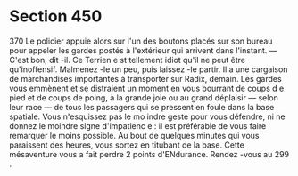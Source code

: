 # Section 450

370
Le policier appuie alors sur l'un des boutons placés sur son
bureau pour appeler les gardes postés à l'extérieur qui arrivent
dans l'instant.
— C'est bon, dit -il. Ce Terrien e st tellement idiot qu'il ne peut
être qu'inoffensif. Malmenez -le un peu, puis laissez -le partir. Il a
une cargaison de marchandises importantes à transporter sur
Radix, demain. Les gardes vous emmènent et se distraient un
moment en vous bourrant de coups d e pied et de coups de poing,
à la grande joie ou au grand déplaisir — selon leur race — de tous
les passagers qui se pressent en foule dans la base spatiale. Vous
n'esquissez pas le mo indre geste pour vous défendre, ni ne
donnez le moindre signe d'impatienc e : il est préférable de vous
faire remarquer le moins possible. Au bout de quelques minutes
qui vous paraissent des heures, vous sortez en titubant de la
base. Cette mésaventure vous a fait perdre  2 points
d'ENdurance.  Rendez -vous au 299 .